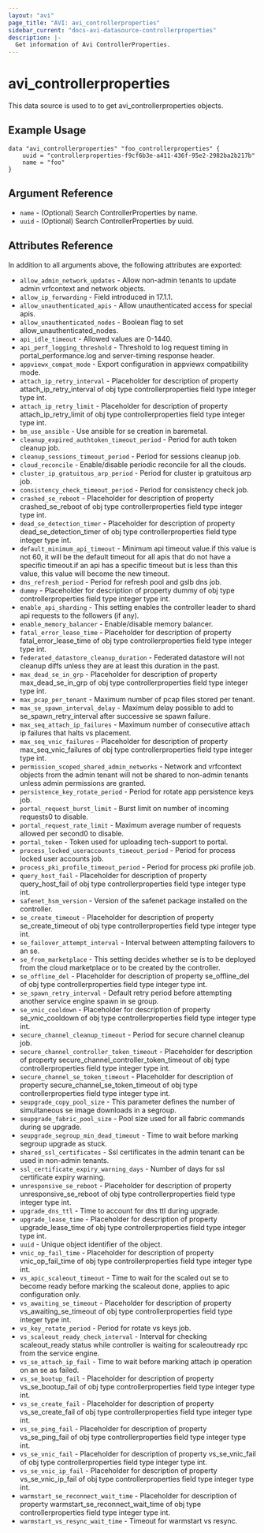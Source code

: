 ```yaml
---
layout: "avi"
page_title: "AVI: avi_controllerproperties"
sidebar_current: "docs-avi-datasource-controllerproperties"
description: |-
  Get information of Avi ControllerProperties.
---
```


# avi_controllerproperties

This data source is used to to get avi_controllerproperties objects.

## Example Usage

```hcl
data "avi_controllerproperties" "foo_controllerproperties" {
    uuid = "controllerproperties-f9cf6b3e-a411-436f-95e2-2982ba2b217b"
    name = "foo"
}
```

## Argument Reference

* `name` - (Optional) Search ControllerProperties by name.
* `uuid` - (Optional) Search ControllerProperties by uuid.

## Attributes Reference

In addition to all arguments above, the following attributes are exported:

* `allow_admin_network_updates` - Allow non-admin tenants to update admin vrfcontext and network objects.
* `allow_ip_forwarding` - Field introduced in 17.1.1.
* `allow_unauthenticated_apis` - Allow unauthenticated access for special apis.
* `allow_unauthenticated_nodes` - Boolean flag to set allow_unauthenticated_nodes.
* `api_idle_timeout` - Allowed values are 0-1440.
* `api_perf_logging_threshold` - Threshold to log request timing in portal_performance.log and server-timing response header.
* `appviewx_compat_mode` - Export configuration in appviewx compatibility mode.
* `attach_ip_retry_interval` - Placeholder for description of property attach_ip_retry_interval of obj type controllerproperties field type integer  type int.
* `attach_ip_retry_limit` - Placeholder for description of property attach_ip_retry_limit of obj type controllerproperties field type integer  type int.
* `bm_use_ansible` - Use ansible for se creation in baremetal.
* `cleanup_expired_authtoken_timeout_period` - Period for auth token cleanup job.
* `cleanup_sessions_timeout_period` - Period for sessions cleanup job.
* `cloud_reconcile` - Enable/disable periodic reconcile for all the clouds.
* `cluster_ip_gratuitous_arp_period` - Period for cluster ip gratuitous arp job.
* `consistency_check_timeout_period` - Period for consistency check job.
* `crashed_se_reboot` - Placeholder for description of property crashed_se_reboot of obj type controllerproperties field type integer  type int.
* `dead_se_detection_timer` - Placeholder for description of property dead_se_detection_timer of obj type controllerproperties field type integer  type int.
* `default_minimum_api_timeout` - Minimum api timeout value.if this value is not 60, it will be the default timeout for all apis that do not have a specific timeout.if an api has a specific timeout but is less than this value, this value will become the new timeout.
* `dns_refresh_period` - Period for refresh pool and gslb dns job.
* `dummy` - Placeholder for description of property dummy of obj type controllerproperties field type integer  type int.
* `enable_api_sharding` - This setting enables the controller leader to shard api requests to the followers (if any).
* `enable_memory_balancer` - Enable/disable memory balancer.
* `fatal_error_lease_time` - Placeholder for description of property fatal_error_lease_time of obj type controllerproperties field type integer  type int.
* `federated_datastore_cleanup_duration` - Federated datastore will not cleanup diffs unless they are at least this duration in the past.
* `max_dead_se_in_grp` - Placeholder for description of property max_dead_se_in_grp of obj type controllerproperties field type integer  type int.
* `max_pcap_per_tenant` - Maximum number of pcap files stored per tenant.
* `max_se_spawn_interval_delay` - Maximum delay possible to add to se_spawn_retry_interval after successive se spawn failure.
* `max_seq_attach_ip_failures` - Maximum number of consecutive attach ip failures that halts vs placement.
* `max_seq_vnic_failures` - Placeholder for description of property max_seq_vnic_failures of obj type controllerproperties field type integer  type int.
* `permission_scoped_shared_admin_networks` - Network and vrfcontext objects from the admin tenant will not be shared to non-admin tenants unless admin permissions are granted.
* `persistence_key_rotate_period` - Period for rotate app persistence keys job.
* `portal_request_burst_limit` - Burst limit on number of incoming requests0 to disable.
* `portal_request_rate_limit` - Maximum average number of requests allowed per second0 to disable.
* `portal_token` - Token used for uploading tech-support to portal.
* `process_locked_useraccounts_timeout_period` - Period for process locked user accounts job.
* `process_pki_profile_timeout_period` - Period for process pki profile job.
* `query_host_fail` - Placeholder for description of property query_host_fail of obj type controllerproperties field type integer  type int.
* `safenet_hsm_version` - Version of the safenet package installed on the controller.
* `se_create_timeout` - Placeholder for description of property se_create_timeout of obj type controllerproperties field type integer  type int.
* `se_failover_attempt_interval` - Interval between attempting failovers to an se.
* `se_from_marketplace` - This setting decides whether se is to be deployed from the cloud marketplace or to be created by the controller.
* `se_offline_del` - Placeholder for description of property se_offline_del of obj type controllerproperties field type integer  type int.
* `se_spawn_retry_interval` - Default retry period before attempting another service engine spawn in se group.
* `se_vnic_cooldown` - Placeholder for description of property se_vnic_cooldown of obj type controllerproperties field type integer  type int.
* `secure_channel_cleanup_timeout` - Period for secure channel cleanup job.
* `secure_channel_controller_token_timeout` - Placeholder for description of property secure_channel_controller_token_timeout of obj type controllerproperties field type integer  type int.
* `secure_channel_se_token_timeout` - Placeholder for description of property secure_channel_se_token_timeout of obj type controllerproperties field type integer  type int.
* `seupgrade_copy_pool_size` - This parameter defines the number of simultaneous se image downloads in a segroup.
* `seupgrade_fabric_pool_size` - Pool size used for all fabric commands during se upgrade.
* `seupgrade_segroup_min_dead_timeout` - Time to wait before marking segroup upgrade as stuck.
* `shared_ssl_certificates` - Ssl certificates in the admin tenant can be used in non-admin tenants.
* `ssl_certificate_expiry_warning_days` - Number of days for ssl certificate expiry warning.
* `unresponsive_se_reboot` - Placeholder for description of property unresponsive_se_reboot of obj type controllerproperties field type integer  type int.
* `upgrade_dns_ttl` - Time to account for dns ttl during upgrade.
* `upgrade_lease_time` - Placeholder for description of property upgrade_lease_time of obj type controllerproperties field type integer  type int.
* `uuid` - Unique object identifier of the object.
* `vnic_op_fail_time` - Placeholder for description of property vnic_op_fail_time of obj type controllerproperties field type integer  type int.
* `vs_apic_scaleout_timeout` - Time to wait for the scaled out se to become ready before marking the scaleout done, applies to apic configuration only.
* `vs_awaiting_se_timeout` - Placeholder for description of property vs_awaiting_se_timeout of obj type controllerproperties field type integer  type int.
* `vs_key_rotate_period` - Period for rotate vs keys job.
* `vs_scaleout_ready_check_interval` - Interval for checking scaleout_ready status while controller is waiting for scaleoutready rpc from the service engine.
* `vs_se_attach_ip_fail` - Time to wait before marking attach ip operation on an se as failed.
* `vs_se_bootup_fail` - Placeholder for description of property vs_se_bootup_fail of obj type controllerproperties field type integer  type int.
* `vs_se_create_fail` - Placeholder for description of property vs_se_create_fail of obj type controllerproperties field type integer  type int.
* `vs_se_ping_fail` - Placeholder for description of property vs_se_ping_fail of obj type controllerproperties field type integer  type int.
* `vs_se_vnic_fail` - Placeholder for description of property vs_se_vnic_fail of obj type controllerproperties field type integer  type int.
* `vs_se_vnic_ip_fail` - Placeholder for description of property vs_se_vnic_ip_fail of obj type controllerproperties field type integer  type int.
* `warmstart_se_reconnect_wait_time` - Placeholder for description of property warmstart_se_reconnect_wait_time of obj type controllerproperties field type integer  type int.
* `warmstart_vs_resync_wait_time` - Timeout for warmstart vs resync.


